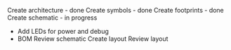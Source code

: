 Create architecture - done
Create symbols - done
Create footprints - done
Create schematic - in progress
- Add LEDs for power and debug
- BOM
Review schematic
Create layout
Review layout